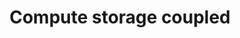 ---
layout: default
title: Compute storage coupled
parent: K8s 部署
ancestor: 集群部署
has_children: true
nav_order: 2
---